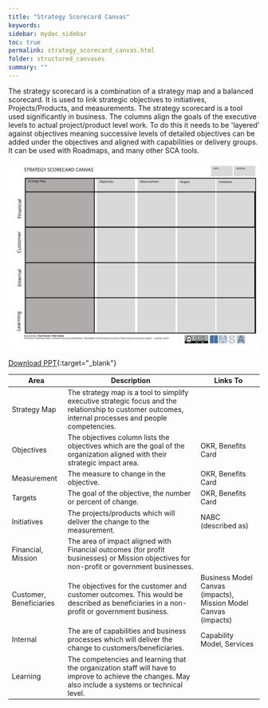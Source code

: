 ```yaml
---
title: "Strategy Scorecard Canvas"
keywords: 
sidebar: mydoc_sidebar
toc: true
permalink: strategy_scorecard_canvas.html
folder: structured_canvases
summary: ""
---
```


The strategy scorecard is a combination of a strategy map and a balanced scorecard. It is used to link strategic objectives to initiatives, Projects/Products, and measurements. The strategy scorecard is a tool used significantly in business. The columns align the goals of the executive levels to actual project/product level work. To do this it needs to be 'layered' against objectives meaning successive levels of detailed objectives can be added under the objectives and aligned with capabilities or delivery groups. It can be used with Roadmaps, and many other SCA tools.

![image001](media/strategy_scorecard_canvas001.svg)

[Download PPT](media/ppt/strategy_scorecard_canvas.ppt){:target="_blank"}

| Area | Description | Links To |
| --- | --- | --- |
| Strategy Map | The strategy map is a tool to simplify executive strategic focus and the relationship to customer outcomes, internal processes and people competencies. |   |
| Objectives | The objectives column lists the objectives which are the goal of the organization aligned with their strategic impact area. | OKR, Benefits Card |
| Measurement | The measure to change in the objective. | OKR, Benefits Card |
| Targets | The goal of the objective, the number or percent of change. | OKR, Benefits Card |
| Initiatives | The projects/products which will deliver the change to the measurement. | NABC (described as) |
| Financial, Mission | The area of impact aligned with Financial outcomes (for profit businesses) or Mission objectives for non-profit or government businesses. |   |
| Customer, Beneficiaries | The objectives for the customer and customer outcomes. This would be described as beneficiaries in a non-profit or government business. | Business Model Canvas (impacts), Mission Model Canvas (impacts) |
| Internal | The are of capabilities and business processes which will deliver the change to customers/beneficiaries. | Capability Model, Services |
| Learning | The competencies and learning that the organization staff will have to improve to achieve the changes. May also include a systems or technical level. |




